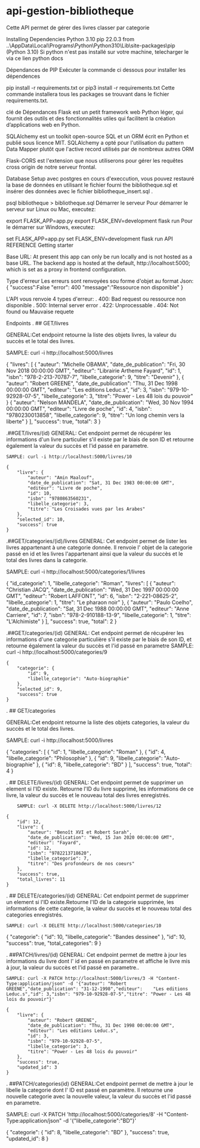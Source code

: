 # api-gestion-bibliotheque
Cette API permet de gérer des livres classer par categorie

Installing Dependencies
Python 3.10
pip 22.0.3 from  ..\AppData\Local\Programs\Python\Python310\Lib\site-packages\pip (Python 3.10)
Si python n'est pas installé sur votre machine, telecharger le via ce lien python docs

Dépendances de PIP
Exécuter la commande ci dessous pour installer les dépendences

pip install -r requirements.txt
or
pip3 install -r requirements.txt
Cette commande installera tous les packages se trouvant dans le fichier requirements.txt.

clé de Dépendances
Flask est un petit framework web Python léger, qui fournit des outils et des fonctionnalités utiles qui facilitent la création d’applications web en Python.

SQLAlchemy est un toolkit open-source SQL et un ORM écrit en Python et publié sous licence MIT. SQLAlchemy a opté pour l'utilisation du pattern Data Mapper plutôt que l'active record utilisés par de nombreux autres ORM

Flask-CORS est l'extension que nous utiliserons pour gérer les requêtes cross origin de notre serveur frontal.

Database Setup
avec postgres en cours d'execcution, vous pouvez restauré la base de données en utilisant le fichier fourni the bibliotheque.sql et insérer des données avec le fichier bibliotheque_insert.sql .

psql bibliotheque > bibliotheque.sql
Démarrer le serveur
Pour démarrer le serveur sur Linux ou Mac, executez:

export FLASK_APP=app.py
export FLASK_ENV=development
flask run
Pour le démarrer sur Windows, executez:

set FLASK_APP=app.py
set FLASK_ENV=development
flask run
API REFERENCE
Getting starter

Base URL: At present this app can only be run locally and is not hosted as a base URL. The backend app is hosted at the default, http://localhost:5000; which is set as a proxy in frontend configuration.

Type d'erreur
Les erreurs sont renvoyées sou forme d'objet au format Json: { "success":False "error": 400 "message":"Ressource non disponible" }

L'API vous renvoie 4 types d'erreur: . 400: Bad request ou ressource non disponible . 500: Internal server error . 422: Unprocessable . 404: Not found ou Mauvaise requete

Endpoints
. ## GET/livres

GENERAL:Cet endpoint retourne la liste des objets livres, la valeur du succès et le total des livres. 

SAMPLE: curl -i http://localhost:5000/livres

{
    "livres": [
        {
            "auteur": "Michelle OBAMA",
            "date_de_publication": "Fri, 30 Nov 2018 00:00:00 GMT",
            "editeur": "Librairie Artheme Fayard",
            "id": 1,
            "isbn": "978-2-213-70787-7",
            "libelle_categorie": 9,
            "titre": "Devenir"
        },
        {
            "auteur": "Robert GREENE",
            "date_de_publication": "Thu, 31 Dec 1998 00:00:00 GMT",
            "editeur": "Les editions Leduc.s",
            "id": 3,
            "isbn": "979-10-92928-07-5",
            "libelle_categorie": 3,
            "titre": "Power - Les 48 lois du pouvoir"
        }
        {
            "auteur": "Nelson MANDELA",
            "date_de_publication": "Wed, 30 Nov 1994 00:00:00 GMT",
            "editeur": "Livre de poche",
            "id": 4,
            "isbn": "9780230013858",
            "libelle_categorie": 9,
            "titre": "Un long chemin vers la liberte"
        }
    ],
    "success": true,
    "total": 3
}

.##GET/livres/(id)
  GENERAL: Cet endpoint permet de récupérer les informations d'un livre particulier s'il existe par le biais de son ID et retourne également la valeur du succès et l'id passé en parametre.

    SAMPLE: curl -i http://localhost:5000/livres/10

    {
        "livre": {
            "auteur": "Amin Maalouf",
            "date_de_publication": "Sat, 31 Dec 1983 00:00:00 GMT",
            "editeur": "Livre de poche",
            "id": 10,
            "isbn": "9780863560231",
            "libelle_categorie": 3,
            "titre": "Les Croisades vues par les Arabes"
        },
        "selected_id": 10,
        "success": true
    }
.##GET/categories/(id)/livres GENERAL: Cet endpoint permet de lister les livres appartenant à une categorie donnée. Il renvoie l' objet de la categorie passé en id et les livres l'appartenant ainsi que la valeur du succès et le total des livres dans la categorie.

SAMPLE: curl -i http://localhost:5000/categories/1/livres

{
    "id_categorie": 1,
    "libelle_categorie": "Roman",
    "livres": [
        {
            "auteur": "Christian JACQ",
            "date_de_publication": "Wed, 31 Dec 1997 00:00:00 GMT",
            "editeur": "Robert LAFFONT",
            "id": 6,
            "isbn": "2-221-08625-2",
            "libelle_categorie": 1,
            "titre": "Le pharaon noir"
        },
        {
            "auteur": "Paulo Coelho",
            "date_de_publication": "Sat, 31 Dec 1988 00:00:00 GMT",
            "editeur": "Anne Carriere",
            "id": 7,
            "isbn": "978-2-910188-13-9",
            "libelle_categorie": 1,
            "titre": "L'Alchimiste"
        }
    ],
    "success": true,
    "total": 2
}

.##GET/categories/(id)
  GENERAL: Cet endpoint permet de récupérer les informations d'une categorie particulière s'il existe par le biais de son ID, et retourne également la valeur du succès et l'id passé en parametre
    SAMPLE: curl -i http://localhost:5000/categories/9

    {
        "categorie": {
            "id": 9,
            "libelle_categorie": "Auto-biographie"
        },
        "selected_id": 9,
        "success": true
    }
. ## GET/categories

GENERAL:Cet endpoint retourne la liste des objets categories, la valeur du succès et le total des livres. 

SAMPLE: curl -i http://localhost:5000/livres

{
    "categories": [
        {
            "id": 1,
            "libelle_categorie": "Roman"
        },
        {
            "id": 4,
            "libelle_categorie": "Philosophie"
        },
        {
            "id": 9,
            "libelle_categorie": "Auto-biographie"
        },
        {
            "id": 8,
            "libelle_categorie": "BD"
        }
    ],
    "success": true,
    "total": 4
}

. ## DELETE/livres/(id)
    GENERAL: Cet endpoint permet de supprimer un element si l'ID existe. Retourne l'ID du livre supprimé, les informations de ce livre, la valeur du succès et le nouveau total des livres enregistrés.

        SAMPLE: curl -X DELETE http://localhost:5000/livres/12

    {
        "id": 12,
        "livre": {
            "auteur": "Benoît XVI et Robert Sarah",
            "date_de_publication": "Wed, 15 Jan 2020 00:00:00 GMT",
            "editeur": "Fayard",
            "id": 12,
            "isbn": "9782213718620",
            "libelle_categorie": 7,
            "titre": "Des profondeurs de nos coeurs"
        },
        "success": true,
        "total_livres": 11
    }
. ## DELETE/categories/(id) GENERAL: Cet endpoint permet de supprimer un element si l'ID existe.Retourne l'ID de la categorie supprimée, les informations de cette categorie, la valeur du succès et le nouveau total des categories enregistrés.

    SAMPLE: curl -X DELETE http://localhost:5000/categories/10

{
    "categorie": {
        "id": 10,
        "libelle_categorie": "Bandes dessinee"
    },
    "id": 10,
    "success": true,
    "total_categories": 9
}   

. ##PATCH/livres/(id)
    GENERAL: Cet endpoint permet de mettre à jour les informations du livre dont  l' id en passé en parametre et affiche le livre mis à jour, la valeur du succès et l'id passé en parametre..

    SAMPLE: curl -X PATCH http://localhost:5000/livres/3 -H "Content-Type:application/json" -d '{"auteur": "Robert GREENE","date_publication": "31-12-1998","editeur":    "Les editions Leduc.s","id": 3,"isbn": "979-10-92928-07-5","titre": "Power - Les 48 lois du pouvoir"}'

    {
        "livre": {
            "auteur": "Robert GREENE",
            "date_de_publication": "Thu, 31 Dec 1998 00:00:00 GMT",
            "editeur": "Les editions Leduc.s",
            "id": 3,
            "isbn": "979-10-92928-07-5",
            "libelle_categorie": 3,
            "titre": "Power - Les 48 lois du pouvoir"
        },
        "success": true,
        "updated_id": 3
    }

. ##PATCH/categories(id) GENERAL:Cet endpoint permet de mettre à jour le libelle la categorie dont l' ID est passé en paramètre. Il retourne une nouvelle categorie avec la nouvelle valeur, la valeur du succès et l'id passé en parametre.

SAMPLE: curl -X PATCH 'http://localhost:5000/categories/8' -H "Content-Type:application/json" -d '{"libelle_categorie":"BD"}'

{
    "categorie": {
        "id": 8,
        "libelle_categorie": "BD"
    },
    "success": true,
    "updated_id": 8
}
